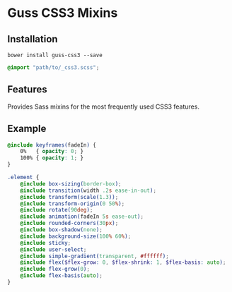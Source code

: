 # Guss CSS3 Mixins

## Installation

```
bower install guss-css3 --save
```

```scss
@import "path/to/_css3.scss";
```

## Features

Provides Sass mixins for the most frequently used CSS3 features.


## Example

```scss
@include keyframes(fadeIn) {
    0%   { opacity: 0; }
    100% { opacity: 1; }
}

.element {
    @include box-sizing(border-box);
    @include transition(width .2s ease-in-out);
    @include transform(scale(1.3));
    @include transform-origin(0 50%);
    @include rotate(90deg);
    @include animation(fadeIn 5s ease-out);
    @include rounded-corners(30px);
    @include box-shadow(none);
    @include background-size(100% 60%);
    @include sticky;
    @include user-select;
    @include simple-gradient(transparent, #ffffff);
    @include flex($flex-grow: 0, $flex-shrink: 1, $flex-basis: auto);
    @include flex-grow(0);
    @include flex-basis(auto);
}
```
